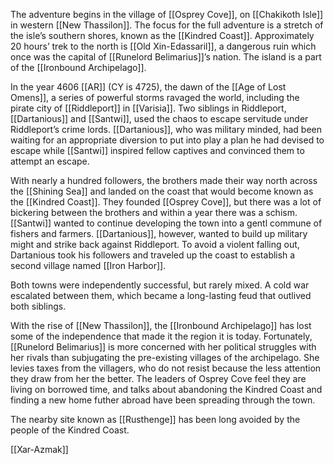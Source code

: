 The adventure begins in the village of [[Osprey Cove]], on [[Chakikoth Isle]] in western [[New Thassilon]]. The focus for the full adventure is a stretch of the isle’s southern shores, known as the [[Kindred Coast]]. Approximately 20 hours’ trek to the north is [[Old Xin-Edassaril]], a dangerous ruin which once was the capital of [[Runelord Belimarius]]’s nation. The island is a part of the [[Ironbound Archipelago]]. 

In the year 4606 [[AR]] (CY is 4725), the dawn of the [[Age of Lost Omens]], a series of powerful storms ravaged the world, including the pirate city of [[Riddleport]] in [[Varisia]]. Two siblings in Riddleport, [[Dartanious]] and [[Santwi]], used the chaos to escape servitude under Riddleport’s crime lords. [[Dartanious]], who was military minded, had been waiting for an appropriate diversion to put into play a plan he had devised to escape while [[Santwi]] inspired fellow captives and convinced them to attempt an escape.

With nearly a hundred followers, the brothers made their way north across the [[Shining Sea]] and landed on the coast that would become known as the [[Kindred Coast]]. They founded [[Osprey Cove]], but there was a lot of bickering between the brothers and within a year there was a schism. [[Santwi]] wanted to continue developing the town into a gentl commune of fishers and farmers. [[Dartanious]], however, wanted to build up military might and strike back against Riddleport. To avoid a violent falling out, Dartanious took his followers and traveled up the coast to establish a second village named [[Iron Harbor]].

Both towns were independently successful, but rarely mixed. A cold war escalated between them, which became a long-lasting feud that outlived both siblings.

With the rise of [[New Thassilon]], the [[Ironbound Archipelago]] has lost some of the independence that made it the region it is today. Fortunately, [[Runelord Belimarius]] is more concerned with her political struggles with her rivals than subjugating the pre-existing villages of the archipelago. She levies taxes from the villagers, who do not resist because the less attention they draw from her the better. The leaders of Osprey Cove feel they are living on borrowed time, and talks about abandoning the Kindred Coast and finding a new home futher abroad have been spreading through the town.

The nearby site known as [[Rusthenge]] has been long avoided by the people of the Kindred Coast.

[[Xar-Azmak]]